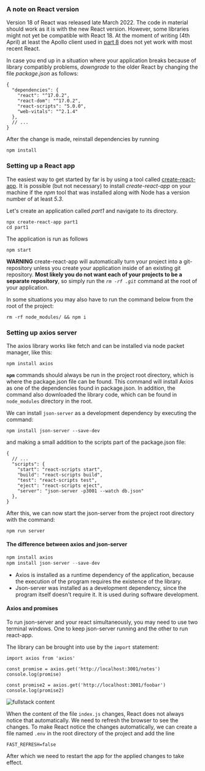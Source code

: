 ### A note on React version

Version 18 of React was released late March 2022. The code in material should work as it is with the new React version. However, some libraries might not yet be compatible with React 18. At the moment of writing (4th April) at least the Apollo client used in [part 8](https://fullstackopen.com/en/part8) does not yet work with most recent React.

In case you end up in a situation where your application breaks because of library compatibly problems, *downgrade* to the older React by changing the file *package.json* as follows:

```
{
  "dependencies": {
    "react": "^17.0.2",
    "react-dom": "^17.0.2",
    "react-scripts": "5.0.0",
    "web-vitals": "^2.1.4"
  },
  // ...
}
```

After the change is made, reinstall dependencies by running

```
npm install

```



### Setting up a React app

The easiest way to get started by far is by using a tool called [create-react-app](https://github.com/facebook/create-react-app). It is possible (but not necessary) to install *create-react-app* on your machine if the *npm* tool that was installed along with Node has a version number of at least *5.3*.

Let's create an application called *part1* and navigate to its directory.

```
npx create-react-app part1
cd part1
```

The application is run as follows

```
npm start
```

**WARNING** create-react-app will automatically turn your project into a git-repository unless you create your application inside of an existing git repository. **Most likely you do not want each of your projects to be a separate repository**, so simply run the *`rm -rf .git`* command at the root of your application.

In some situations you may also have to run the command below from the root of the project:

```
rm -rf node_modules/ && npm i
```



### Setting up axios server

The axios library works like fetch and can be installed via node packet manager, like this:

```
npm install axios
```

**`npm`** commands should always be run in the project root directory, which is where the package.json file can be found. This command will install Axios as one of the dependencies found in package.json. In addition, the command also downloaded the library code, which can be found in `node_modules` directory in the root. 

We can install `json-server` as a development dependency by executing the command:

```
npm install json-server --save-dev
```

and making a small addition to the scripts part of the package.json file:

```
{
  // ... 
  "scripts": {
    "start": "react-scripts start",
    "build": "react-scripts build",
    "test": "react-scripts test",
    "eject": "react-scripts eject",
    "server": "json-server -p3001 --watch db.json"
  },
}
```

After this, we can now start the json-server from the project root directory with the command:

```
npm run server
```

#### The difference between axios and json-server

```js
npm install axios
npm install json-server --save-dev
```

* Axios is installed as a runtime dependency of the application, because the execution of the program requires the existence of the library.
* Json-server was installed as a development dependency, since the program itself doesn't require it. It is used during software development. 

#### Axios and promises

To run json-server and your react simultaneously, you may need to use two terminal windows. One to keep json-server running and the other to run react-app. 

The library can be brought into use by the `import` statement:

```
import axios from 'axios'

const promise = axios.get('http://localhost:3001/notes')
console.log(promise)

const promise2 = axios.get('http://localhost:3001/foobar')
console.log(promise2)
```

![fullstack content](https://fullstackopen.com/static/823a2e7f414c99cb849a42470e4f372d/5a190/16b.png)

When the content of the file `index.js` changes, React does not always notice that automatically. We need to refresh the browser to see the changes. To make React notice the changes automatically, we can create a file named `.env` in the root directory of the project and add the line 

```
FAST_REFRESH=false
```

After which we need to restart the app for the applied changes to take effect.
